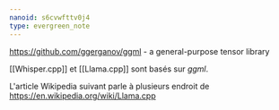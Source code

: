 ```yaml
---
nanoid: s6cvwfttv0j4
type: evergreen_note
---
```

https://github.com/ggerganov/ggml - a general-purpose tensor library

[[Whisper.cpp]] et [[Llama.cpp]] sont basés sur *ggml*.

L'article Wikipedia suivant parle à plusieurs endroit de https://en.wikipedia.org/wiki/Llama.cpp
